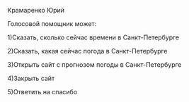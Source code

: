 Крамаренко Юрий 

Голосовой помощник может:

1)Сказать, сколько сейчас времени в Санкт-Петербурге

2)Сказать, какая сейчас погода в Санкт-Петербурге

3)Открыть сайт с прогнозом погоды в Санкт-Петербурге

4)Закрыть сайт

5)Ответить на спасибо
